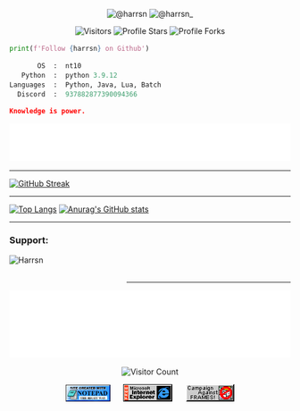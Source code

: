 <p align="center">
<img src="https://img.shields.io/badge/-@harrsn-c4302b?style=flat-square&labelColor=c4302b&logo=youtube&logoColor=white&link=https://www.youtube.com/@harrsn" alt="@harrsn"></a>
<img src="https://img.shields.io/badge/-@harrsn_-1ca0f1?style=flat-square&labelColor=1ca0f1&logo=twitter&logoColor=white&link=https://twitter.com/harrsn_" alt="@harrsn_"></a>

<p align="center"><img src="https://gpvc.arturio.dev/Harrsn" alt="Visitors"></a>
<img src="https://img.shields.io/badge/dynamic/json?&label=Total%20Stars&color=bb2527&style=flat&style=for-the-badge&query=%24.stars&url=https://api.github-star-counter.workers.dev/user/Harrsn" alt="Profile Stars"></a>
<img src="https://img.shields.io/badge/dynamic/json?&label=Total%20Forks&color=bb2527&style=flat&style=for-the-badge&query=%24.forks&url=https://api.github-star-counter.workers.dev/user/Harrsn" alt="Profile Forks"></a>

```python
print(f'Follow {harrsn} on Github')
```

```python
       OS  :  nt10
   Python  :  python 3.9.12
Languages  :  Python, Java, Lua, Batch
  Discord  :  937882877390094366
```

```json
Knowledge is power.
```

<div align="center">
<a href="https://github.com/Harrsn/harrsn/issues/1#issuecomment-new"><img src="images/guestbook.svg"></a> 
</div>

<!-- Guestbook 
| Name | Date | Message |
|---|---|---|
| <a href="https://github.com/rainnfx"><img width="24" src="https://avatars.githubusercontent.com/u/74088595?s=24&u=740b5b07c8d25bf39df0a7f574acf54fdea4685e&v=4" alt="rainnfx" /> rainnfx</a> |2/23/2023, 12:27:48 AM|love this!!|
| <a href="https://github.com/CloakSelf"><img width="24" src="https://avatars.githubusercontent.com/u/81986909?s=24&u=28421664fa31eacf79589903167e5d6c7b0266e2&v=4" alt="CloakSelf" /> CloakSelf</a> |2/22/2023, 7:47:45 AM|hey hit me up on aol im if u got a chance! tell u on irc #lolz|
| <a href="https://github.com/N-Santiago"><img width="24" src="https://avatars.githubusercontent.com/u/58798878?s=24&u=4d0a98718e51a3df8a2686dcdb80565325c9bdeb&v=4" alt="N-Santiago" /> N-Santiago</a> |2/22/2023, 5:41:09 AM|This is awesome!|
| <a href="https://github.com/camelcaseisthebest"><img width="24" src="https://avatars.githubusercontent.com/u/119706124?s=24&u=d87c5d36b1c2154f670f9b1b82f46866a778d497&v=4" alt="camelcaseisthebest" /> camelcaseisthebest</a> |2/12/2023, 4:51:39 PM|Hello world!|
| <a href="https://github.com/lakshyarao22"><img width="24" src="https://avatars.githubusercontent.com/u/5268175?s=24&u=d1a475ea1cf11af847c2466d85078a2490166ae1&v=4" alt="lakshyarao22" /> lakshyarao22</a> |2/8/2023, 6:18:21 PM|is it real??|
<!-- /Guestbook -->

---

[![GitHub Streak](http://github-readme-streak-stats.herokuapp.com?user=Harrsn&hide_border=true)](https://git.io/streak-stats)

---

[![Top Langs](https://github-readme-stats.vercel.app/api/top-langs/?username=Harrsn)](https://github.com/anuraghazra/github-readme-stats)
[![Anurag's GitHub stats](https://github-readme-stats.vercel.app/api?username=Harrsn)](https://github.com/anuraghazra/github-readme-stats)

---

<h3 align="left">Support:</h3><p><a href="https://www.buymeacoffee.com/Harrsn"> <img align="left" src="https://cdn.buymeacoffee.com/buttons/v2/default-yellow.png" height="50" width="210" alt="Harrsn" /></a></p><br><br>

---

<div align="center">

<img height="120" alt="Thanks for visiting me" width="100%" src="https://raw.githubusercontent.com/Harrsn/harrsn/d7cc93644a8be865652d083ec8d61387dd51b3f9/images/marquee.svg" />
<br />
       
![Visitor Count](https://profile-counter.glitch.me/harrsn/count.svg)

<img src="https://raw.githubusercontent.com/Harrsn/harrsn/main/images/notepad.gif" alt="Site created with Notepad" height="30" />
<!-- "margin-right: whatever;" -->
<span>&nbsp;&nbsp;&nbsp;&nbsp;</span>  
<img src="https://raw.githubusercontent.com/Harrsn/harrsn/main/images/ie_logo.gif" alt="Microsoft Internet Explorer" />
<span>&nbsp;&nbsp;&nbsp;&nbsp;</span>  
<img src="https://raw.githubusercontent.com/Harrsn/harrsn/main/images/noframes.gif" alt="Microsoft Internet Explorer" />

</div>
